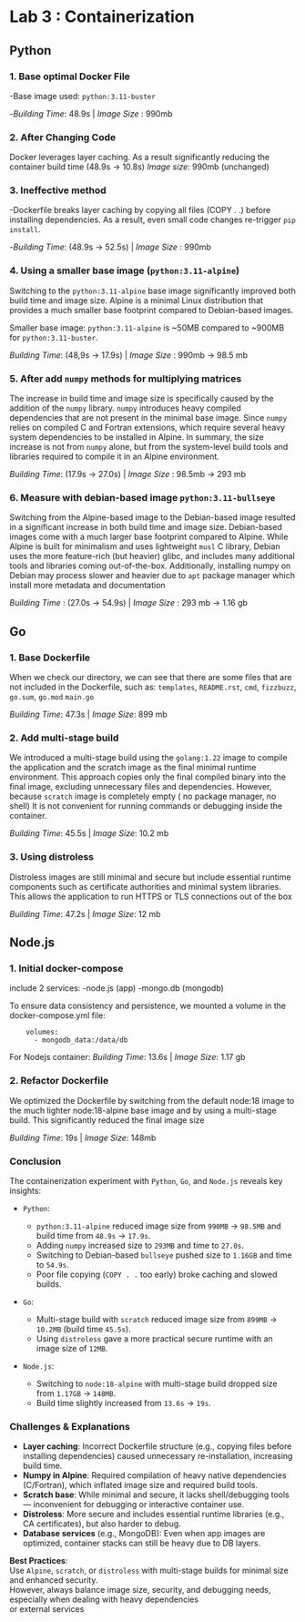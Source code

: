# Lab 3 : Containerization

## Python

### 1. Base optimal Docker File

-Base image used: `python:3.11-buster`

-*Building Time*: 48.9s | *Image Size* : 990mb

### 2. After Changing Code

Docker leverages layer caching. As a result significantly reducing the container build time (48.9s -> 10.8s)
*Image size*: 990mb (unchanged)

### 3. Ineffective method


-Dockerfile breaks layer caching by copying all files (COPY . .) before installing dependencies.
As a result, even small code changes re-trigger `pip install`.

-*Building Time*: (48.9s -> 52.5s) | *Image Size* : 990mb

### 4. Using a smaller base image (`python:3.11-alpine`)

Switching to the `python:3.11-alpine` base image significantly improved both build time and image size.
Alpine is a minimal Linux distribution that provides a much smaller base footprint compared to Debian-based images.

Smaller base image: `python:3.11-alpine` is ~50MB compared to ~900MB for `python:3.11-buster`.


*Building Time*: (48,9s  -> 17.9s) |
*Image Size* : 990mb -> 98.5 mb

### 5. After add `numpy` methods for multiplying matrices

The increase in build time and image size is specifically caused by the addition of the `numpy` library.
`numpy` introduces heavy compiled dependencies that are not present in the minimal base image. Since `numpy` relies on 
compiled C and Fortran extensions, which require several heavy system dependencies to be installed in Alpine.
In summary, the size increase is not from `numpy` alone, but from the system-level build tools and libraries required to 
compile it in an Alpine environment.


*Building Time*: (17.9s  -> 27.0s) |
*Image Size* : 98.5mb -> 293 mb

### 6. Measure with debian-based image `python:3.11-bullseye`

Switching from the Alpine-based image to the Debian-based image resulted in a significant increase in both build time
and image size. Debian-based images come with a much larger base footprint compared to Alpine.
While Alpine is built for minimalism and uses lightweight `musl` C library, Debian uses the more feature-rich
(but heavier) glibc, and includes many additional tools and libraries coming out-of-the-box.
Additionally, installing numpy on Debian may process slower and heavier due to `apt` package manager which install more
metadata and documentation


*Building Time* : (27.0s -> 54.9s) |
*Image Size* : 293 mb -> 1.16 gb


## Go

### 1. Base Dockerfile

When we check our directory, we can see that there are some files that are not included in the Dockerfile, such as:
`templates`, `README.rst`, `cmd`, `fizzbuzz`, `go.sum`, `go.mod` `main.go`

*Building Time*: 47.3s |
*Image Size*: 899 mb 


### 2. Add multi-stage build 

We introduced a multi-stage build using the `golang:1.22` image to compile the application and the scratch image as the
final minimal runtime environment. This approach copies only the final compiled binary into the final image, excluding 
unnecessary files and dependencies. However, because `scratch` image is completely empty ( no package manager, no shell)
It is not convenient for running commands or debugging inside the container.

*Building Time*: 45.5s  |
*Image Size*: 10.2 mb 

### 3. Using distroless 

Distroless images are still minimal and secure but include essential runtime components such as certificate authorities
and minimal system libraries. This allows the application to run HTTPS or TLS connections out of the box
    
*Building Time*: 47.2s  |
*Image Size*: 12 mb 

## Node.js

### 1. Initial docker-compose 

include 2 services:
-node.js (app)
-mongo.db (mongodb)

To ensure data consistency and persistence, we mounted a volume in the docker-compose.yml file:

```
    volumes:
      - mongodb_data:/data/db
```

For Nodejs container:
*Building Time*:  13.6s |
*Image Size*:  1.17 gb

### 2. Refactor Dockerfile

We optimized the Dockerfile by switching from the default node:18 image to the much lighter node:18-alpine base image
and by using a multi-stage build. This significantly reduced the final image size

*Building Time*:  19s |
*Image Size*:  148mb


### Conclusion

The containerization experiment with `Python`, `Go`, and `Node.js` reveals key insights:

- `Python`:  
  - `python:3.11-alpine` reduced image size from `990MB` → `98.5MB` and build time from `48.9s` → `17.9s`.  
  - Adding `numpy` increased size to `293MB` and time to `27.0s`.  
  - Switching to Debian-based `bullseye` pushed size to `1.16GB` and time to `54.9s`.  
  - Poor file copying (`COPY . .` too early) broke caching and slowed builds.

- `Go`:  
  - Multi-stage build with `scratch` reduced image size from `899MB` → `10.2MB` (build time `45.5s`).  
  - Using `distroless` gave a more practical secure runtime with an image size of `12MB`.

- `Node.js`:  
  - Switching to `node:18-alpine` with multi-stage build dropped size from `1.17GB` → `148MB`.  
  - Build time slightly increased from `13.6s` → `19s`.

    

### Challenges & Explanations

- **Layer caching**: Incorrect Dockerfile structure (e.g., copying files before installing dependencies) caused unnecessary re-installation, increasing build time.
- **Numpy in Alpine**: Required compilation of heavy native dependencies (C/Fortran), which inflated image size and required build tools.
- **Scratch base**: While minimal and secure, it lacks shell/debugging tools — inconvenient for debugging or interactive container use.
- **Distroless**: More secure and includes essential runtime libraries (e.g., CA certificates), but also harder to debug.
- **Database services** (e.g., MongoDB): Even when app images are optimized, container stacks can still be heavy due to DB layers.


**Best Practices**:  
Use `Alpine`, `scratch`, or `distroless` with multi-stage builds for minimal size and enhanced security.  
However, always balance image size, security, and debugging needs, especially when dealing with heavy dependencies  
or external services